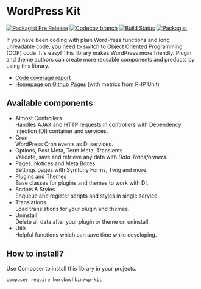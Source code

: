 # WordPress Kit

[![Packagist Pre Release](https://img.shields.io/packagist/vpre/korobochkin/wp-kit.svg)](https://packagist.org/packages/korobochkin/wp-kit)
[![Codecov branch](https://img.shields.io/codecov/c/github/korobochkin/wp-kit/master.svg)](https://codecov.io/gh/korobochkin/wp-kit)
[![Build Status](https://travis-ci.org/korobochkin/wp-kit.svg?branch=master)](https://travis-ci.org/korobochkin/wp-kit)
[![Packagist](https://img.shields.io/packagist/dt/korobochkin/wp-kit.svg)](https://packagist.org/packages/korobochkin/wp-kit)

If you have been coding with plain WordPress functions and long unreadable code, you need to switch to Object Oriented Programming (OOP) code. It's easy! This library makes WordPress more friendly. Plugin and theme authors can create more reusable components and products by using this library.

* [Code coverage report](https://codecov.io/gh/korobochkin/wp-kit)
* [Homepage on Github Pages](https://korobochkin.github.io/wp-kit/) (with metrics from PHP Unit)

## Available components

* Almost Controllers  
  Handles AJAX and HTTP requests in controllers with Dependency Injection (DI) container and services.
* Cron  
  WordPress Cron events as DI services.
* Options, Post Meta, Term Meta, Transients  
  Validate, save and retrieve any data with *Data Transformers*.
* Pages, Notices and Meta Boxes  
  Settings pages with Symfony Forms, Twig and more.
* Plugins and Themes  
  Base classes for plugins and themes to work with DI.
* Scripts & Styles  
  Enqueue and register scripts and styles in single service.
* Translations  
  Load translations for your plugin and themes.
* Uninstall  
  Delete all data after your plugin or theme on uninstall.
* Utils  
  Helpful functions which can save time while developing.

## How to install?

Use Composer to install this library in your projects.

```bash
composer require korobochkin/wp-kit
```
